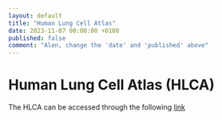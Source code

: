 ```yaml
---
layout: default
title: "Human Lung Cell Atlas"
date: 2023-11-07 00:00:00 +0100
published: false
comment: "Alen, change the 'date' and 'published' above"
---
```

# Human Lung Cell Atlas (HLCA)

The HLCA can be accessed through the following [link](https://cellxgene.cziscience.com/collections/6f6d381a-7701-4781-935c-db10d30de293)
